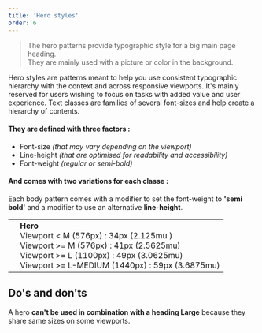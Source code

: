 ```yaml
---
title: 'Hero styles'
order: 6
---
```


> The hero patterns provide typographic style for a big main page heading.
> <br>
> They are mainly used with a picture or color in the background.

Hero styles are patterns meant to help you use consistent typographic hierarchy with the context and across responsive viewports. It's mainly reserved for users wishing to focus on tasks with added value and user experience. Text classes are families of several font-sizes and help create a hierarchy of contents.

#### They are defined with three factors :

- Font-size _(that may vary depending on the viewport)_
- Line-height _(that are optimised for readability and accessibility)_
- Font-weight _(regular or semi-bold)_

#### And comes with two variations for each classe :

Each body pattern comes with a modifier to set the font-weight to **'semi bold'** and a modifier to use an alternative **line-height**.

|                                                                                                    |                                                                                                                                                                                                           |
| -------------------------------------------------------------------------------------------------- | --------------------------------------------------------------------------------------------------------------------------------------------------------------------------------------------------------- |
| <pattern path="src/pages/Foundations/Typography/heroStyles/--heroStyles/typographyHero"></pattern> | **Hero** <br> Viewport < M (576px) : 34px (2.125mu ) <br> Viewport >= M (576px) : 41px (2.5625mu) <br> Viewport >= L (1100px) : 49px (3.0625mu) <br> Viewport >= L-MEDIUM (1440px) : 59px (3.6875mu) <br> |

## Do's and don'ts

<hintitem dont="true">
    A hero <b>can't be used in combination with a heading Large</b> because they share same sizes on some viewports.
</hintitem>
